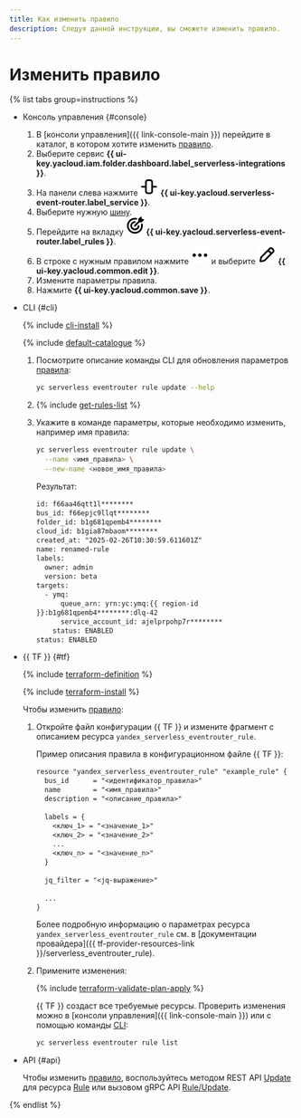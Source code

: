 ```yaml
---
title: Как изменить правило
description: Следуя данной инструкции, вы сможете изменить правило.
---
```


# Изменить правило

{% list tabs group=instructions %}

- Консоль управления {#console}

  1. В [консоли управления]({{ link-console-main }}) перейдите в каталог, в котором хотите изменить [правило](../../../concepts/eventrouter/rule.md).
  1. Выберите сервис **{{ ui-key.yacloud.iam.folder.dashboard.label_serverless-integrations }}**.
  1. На панели слева нажмите ![image](../../../../_assets/console-icons/object-align-center-vertical.svg) **{{ ui-key.yacloud.serverless-event-router.label_service }}**.
  1. Выберите нужную [шину](../../../concepts/eventrouter/bus.md).
  1. Перейдите на вкладку ![image](../../../../_assets/console-icons/target-dart.svg) **{{ ui-key.yacloud.serverless-event-router.label_rules }}**.
  1. В строке с нужным правилом нажмите ![image](../../../../_assets/console-icons/ellipsis.svg) и выберите ![image](../../../../_assets/console-icons/pencil.svg) **{{ ui-key.yacloud.common.edit }}**.
  1. Измените параметры правила.
  1. Нажмите **{{ ui-key.yacloud.common.save }}**.

- CLI {#cli}

  {% include [cli-install](../../../../_includes/cli-install.md) %}

  {% include [default-catalogue](../../../../_includes/default-catalogue.md) %}

  1. Посмотрите описание команды CLI для обновления параметров [правила](../../../concepts/eventrouter/rule.md):

      ```bash
      yc serverless eventrouter rule update --help
      ```

  1. {% include [get-rules-list](../../../../_includes/serverless-integrations/get-rules-list.md) %}
  1. Укажите в команде параметры, которые необходимо изменить, например имя правила:

      ```bash
      yc serverless eventrouter rule update \
        --name <имя_правила> \
        --new-name <новое_имя_правила>
      ```

      Результат:

      ```text
      id: f66aa46qtt1l********
      bus_id: f66epjc9llqt********
      folder_id: b1g681qpemb4********
      cloud_id: b1gia87mbaom********
      created_at: "2025-02-26T10:30:59.611601Z"
      name: renamed-rule
      labels:
        owner: admin
        version: beta
      targets:
        - ymq:
            queue_arn: yrn:yc:ymq:{{ region-id }}:b1g681qpemb4********:dlq-42
            service_account_id: ajelprpohp7r********
          status: ENABLED
      status: ENABLED
      ```

- {{ TF }} {#tf}

  {% include [terraform-definition](../../../../_tutorials/_tutorials_includes/terraform-definition.md) %}

  {% include [terraform-install](../../../../_includes/terraform-install.md) %}

  Чтобы изменить [правило](../../../concepts/eventrouter/rule.md):

  1. Откройте файл конфигурации {{ TF }} и измените фрагмент с описанием ресурса `yandex_serverless_eventrouter_rule`.

      Пример описания правила в конфигурационном файле {{ TF }}:

      ```hcl
      resource "yandex_serverless_eventrouter_rule" "example_rule" {
        bus_id      = "<идентификатор_правила>"
        name        = "<имя_правила>"
        description = "<описание_правила>"

        labels = {
          <ключ_1> = "<значение_1>"
          <ключ_2> = "<значение_2>"
          ...
          <ключ_n> = "<значение_n>"
        }

        jq_filter = "<jq-выражение>"
      
        ...
      }
      ```

      Более подробную информацию о параметрах ресурса `yandex_serverless_eventrouter_rule` см. в [документации провайдера]({{ tf-provider-resources-link }}/serverless_eventrouter_rule).

  1. Примените изменения:

      {% include [terraform-validate-plan-apply](../../../../_tutorials/_tutorials_includes/terraform-validate-plan-apply.md) %}

      {{ TF }} создаст все требуемые ресурсы. Проверить изменения можно в [консоли управления]({{ link-console-main }}) или с помощью команды [CLI](../../../../cli/):

      ```bash
      yc serverless eventrouter rule list
      ```

- API {#api}

  Чтобы изменить [правило](../../../concepts/eventrouter/rule.md), воспользуйтесь методом REST API [Update](../../../../serverless-integrations/eventrouter/api-ref/Rule/update.md) для ресурса [Rule](../../../../serverless-integrations/eventrouter/api-ref/Rule/index.md) или вызовом gRPC API [Rule/Update](../../../../serverless-integrations/eventrouter/api-ref/grpc/Rule/update.md).

{% endlist %}